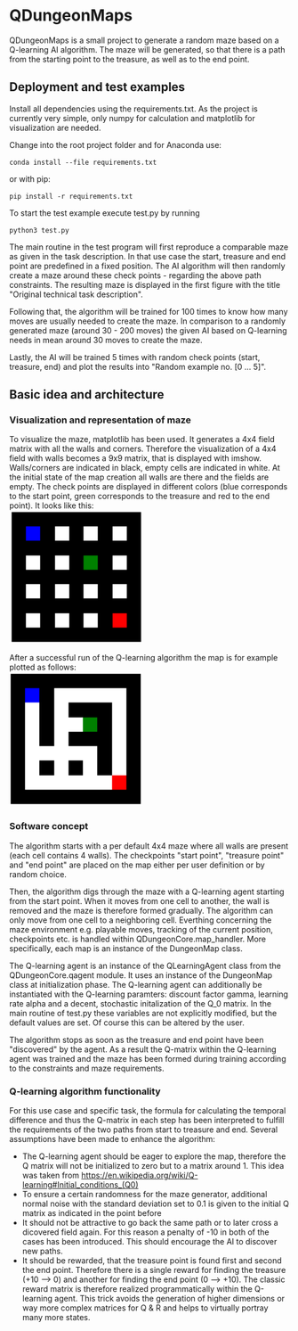 # QDungeonMaps
QDungeonMaps is a small project to generate a random maze based on a Q-learning AI algorithm. The maze will be generated, so that there is a path from the starting point to the treasure, as well as to the end point.

## Deployment and test examples
Install all dependencies using the requirements.txt. As the project is currently very simple, only numpy for calculation and matplotlib for visualization are needed.

Change into the root project folder and for Anaconda use:
```shell
conda install --file requirements.txt
```

or with pip:
```shell
pip install -r requirements.txt
```

To start the test example execute test.py by running
```shell
python3 test.py
```

The main routine in the test program will first reproduce a comparable maze as given in the task description. In that use case the start, treasure and end point are predefined in a fixed position. The AI algorithm will then randomly create a maze around these check points - regarding the above path constraints. The resulting maze is displayed in the first figure with the title "Original technical task description".

Following that, the algorithm will be trained for 100 times to know how many moves are usually needed to create the maze. In comparison to a randomly generated maze (around 30 - 200 moves) the given AI based on Q-learning needs in mean around 30 moves to create the maze.

Lastly, the AI will be trained 5 times with random check points (start, treasure, end) and plot the results into "Random example no. [0 ... 5]".

## Basic idea and architecture
### Visualization and representation of maze
To visualize the maze, matplotlib has been used. It generates a 4x4 field matrix with all the walls and corners. Therefore the visualization of a 4x4 field with walls becomes a 9x9 matrix, that is displayed with imshow. Walls/corners are indicated in black, empty cells are indicated in white. At the initial state of the map creation all walls are there and the fields are empty. The check points are displayed in different colors (blue corresponds to the start point, green corresponds to the treasure and red to the end point). It looks like this:
<br />
<img src="data/init_maze.png" alt="Initial maze without holes" width="240"/>

After a successful run of the Q-learning algorithm the map is for example plotted as follows:
<br />
<img src="data/created_maze.png" alt="Finished maze" width="240"/>

### Software concept
The algorithm starts with a per default 4x4 maze where all walls are present (each cell contains 4 walls). The checkpoints "start point", "treasure point" and "end point" are placed on the map either per user definition or by random choice.

Then, the algorithm digs through the maze with a Q-learning agent starting from the start point. When it moves from one cell to another, the wall is removed and the maze is therefore formed gradually. The algorithm can only move from one cell to a neighboring cell. Everthing concerning the maze environment e.g. playable moves, tracking of the current position, checkpoints etc. is handled within QDungeonCore.map_handler. More specifically, each map is an instance of the DungeonMap class.

The Q-learning agent is an instance of the QLearningAgent class from the QDungeonCore.qagent module. It uses an instance of the DungeonMap class at initialization phase. The Q-learning agent can additionally be instantiated with the Q-learning paramters: discount factor gamma, learning rate alpha and a decent, stochastic initalization of the Q_0 matrix. In the main routine of test.py these variables are not explicitly modified, but the default values are set. Of course this can be altered by the user.

The algorithm stops as soon as the treasure and end point have been "discovered" by the agent. As a result the Q-matrix within the Q-learning agent was trained and the maze has been formed during training according to the constraints and maze requirements.

### Q-learning algorithm functionality
For this use case and specific task, the formula for calculating the temporal difference and thus the Q-matrix in each step has been interpreted to fulfill the requirements of the two paths from start to treasure and end. Several assumptions have been made to enhance the algorithm:
* The Q-learning agent should be eager to explore the map, therefore the Q matrix will not be initialized to zero but to a matrix around 1. This idea was taken from https://en.wikipedia.org/wiki/Q-learning#Initial_conditions_(Q0)
* To ensure a certain randomness for the maze generator, additional normal noise with the standard deviation set to 0.1 is given to the initial Q matrix as indicated in the point before
* It should not be attractive to go back the same path or to later cross a dicovered field again. For this reason a penalty of -10 in both of the cases has been introduced. This should encourage the AI to discover new paths.
* It should be rewarded, that the treasure point is found first and second the end point. Therefore there is a single reward for finding the treasure (+10 --> 0) and another for finding the end point (0 --> +10). The classic reward matrix is therefore realized programmatically within the Q-learning agent. This trick avoids the generation of higher dimensions or way more complex matrices for Q & R and helps to virtually portray many more states.



